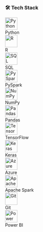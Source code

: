 ### 🛠 Tech Stack

<!-- Languages -->
<div>
  <img src="https://cdn.jsdelivr.net/gh/devicons/devicon/icons/python/python-original.svg" width="40" height="40" alt="Python"/>
  <br>Python
</div>
<div>
  <img src="https://cdn.jsdelivr.net/gh/devicons/devicon/icons/r/r-original.svg" width="40" height="40" alt="R"/>
  <br>R
</div>
<div>
  <img src="https://cdn.jsdelivr.net/gh/devicons/devicon/icons/sqlite/sqlite-original.svg" width="40" height="40" alt="SQL"/>
  <br>SQL
</div>
<div>
  <img src="https://cdn.jsdelivr.net/gh/devicons/devicon/icons/apachepyspark/apachepyspark-original.svg" width="40" height="40" alt="PySpark"/>
  <br>PySpark
</div>

<!-- Libraries -->
<div>
  <img src="https://cdn.jsdelivr.net/gh/devicons/devicon/icons/numpy/numpy-original.svg" width="40" height="40" alt="NumPy"/>
  <br>NumPy
</div>
<div>
  <img src="https://cdn.jsdelivr.net/gh/devicons/devicon/icons/pandas/pandas-original.svg" width="40" height="40" alt="Pandas"/>
  <br>Pandas
</div>
<div>
  <img src="https://cdn.jsdelivr.net/gh/devicons/devicon/icons/tensorflow/tensorflow-original.svg" width="40" height="40" alt="TensorFlow"/>
  <br>TensorFlow
</div>
<div>
  <img src="https://cdn.jsdelivr.net/gh/devicons/devicon/icons/keras/keras-original.svg" width="40" height="40" alt="Keras"/>
  <br>Keras
</div>

<!-- Tools -->
<div>
  <img src="https://cdn.jsdelivr.net/gh/devicons/devicon/icons/azure/azure-original.svg" width="40" height="40" alt="Azure"/>
  <br>Azure
</div>
<div>
  <img src="https://cdn.jsdelivr.net/gh/devicons/devicon/icons/apachespark/apachespark-original.svg" width="40" height="40" alt="Apache Spark"/>
  <br>Apache Spark
</div>
<div>
  <img src="https://cdn.jsdelivr.net/gh/devicons/devicon/icons/git/git-original.svg" width="40" height="40" alt="Git"/>
  <br>Git
</div>
<div>
  <img src="https://cdn.jsdelivr.net/gh/devicons/devicon/icons/powerbi/powerbi-original.svg" width="40" height="40" alt="Power BI"/>
  <br>Power BI
</div>
